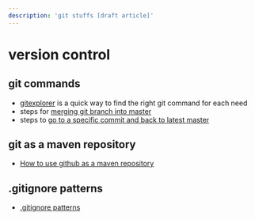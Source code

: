 ```yaml
---
description: 'git stuffs [draft article]'
---
```


# version control

## git commands

* [gitexplorer](http://gitexplorer.com) is a quick way to find the right git command for each need
* steps for [merging git branch into master](https://gist.github.com/cleberjamaral/94410e296e80aa66f0d38c88ca5234fe)
* steps to [go to a specific commit and back to latest master](https://gist.github.com/cleberjamaral/59c7f5f9075d92f38bd59d6c51d36bd0)

## git as a maven repository

* [How to use github as a maven repository](https://gist.github.com/cleberjamaral/6c9b0a615e51e26c94ffe407a641f531)

## .gitignore patterns

* [.gitignore patterns](https://gist.github.com/cleberjamaral/5357d6ee349d1fe1d20aea1d79481fe2)

